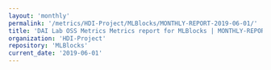 ```yaml
---
layout: 'monthly'
permalink: '/metrics/HDI-Project/MLBlocks/MONTHLY-REPORT-2019-06-01/'
title: 'DAI Lab OSS Metrics Metrics report for MLBlocks | MONTHLY-REPORT-2019-06-01'
organization: 'HDI-Project'
repository: 'MLBlocks'
current_date: '2019-06-01'
---
```


